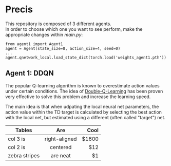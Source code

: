 # Precis
This repository is composed of 3 different agents.  
In order to choose which one you want to see perform, make the appropriate changes within *main.py*:  

```
from agent1 import Agent1
agent = Agent(state_size=8, action_size=4, seed=0)
...
agent.qnetwork_local.load_state_dict(torch.load('weights_agent1.pth'))
```

## Agent 1: DDQN
The popular Q-learning algorithm is known to overestimate action values under certain conditions. The idea of [Double-Q-Learning](https://arxiv.org/abs/1509.06461) has been proven very effective to solve this problem and increase the learning speed.  
  
The main idea is that when udpating the local neural net parameters, the action value within the TD target is calculated by selecting the best action with the local net, but estimated using a different (often called "target") net. 



| Tables        | Are           | Cool  |
| ------------- |:-------------:| -----:|
| col 3 is      | right-aligned | $1600 |
| col 2 is      | centered      |   $12 |
| zebra stripes | are neat      |    $1 |
